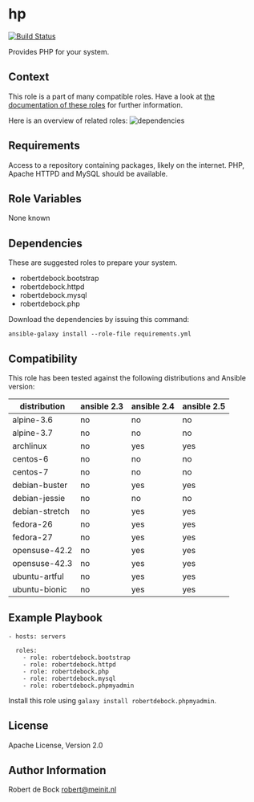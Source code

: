 hp
=========

[![Build Status](https://travis-ci.org/robertdebock/ansible-role-php.svg?branch=master)](https://travis-ci.org/robertdebock/ansible-role-php)

Provides PHP for your system.

Context
--------
This role is a part of many compatible roles. Have a look at [the documentation of these roles](https://robertdebock.nl/) for further information.

Here is an overview of related roles:
![dependencies](https://raw.githubusercontent.com/robertdebock/robertdebock.github.io/artifacts/phpmyadmin.png "Dependency")

Requirements
------------

Access to a repository containing packages, likely on the internet. PHP, Apache HTTPD and MySQL should be available.

Role Variables
--------------

None known

Dependencies
------------

These are suggested roles to prepare your system.

- robertdebock.bootstrap
- robertdebock.httpd
- robertdebock.mysql
- robertdebock.php

Download the dependencies by issuing this command:
```
ansible-galaxy install --role-file requirements.yml
```

Compatibility
-------------

This role has been tested against the following distributions and Ansible version:

|distribution|ansible 2.3|ansible 2.4|ansible 2.5|
|------------|-----------|-----------|-----------|
|alpine-3.6|no|no|no|
|alpine-3.7|no|no|no|
|archlinux|no|yes|yes|
|centos-6|no|no|no|
|centos-7|no|no|no|
|debian-buster|no|yes|yes|
|debian-jessie|no|no|no|
|debian-stretch|no|yes|yes|
|fedora-26|no|yes|yes|
|fedora-27|no|yes|yes|
|opensuse-42.2|no|yes|yes|
|opensuse-42.3|no|yes|yes|
|ubuntu-artful|no|yes|yes|
|ubuntu-bionic|no|yes|yes|

Example Playbook
----------------

```
- hosts: servers

  roles:
    - role: robertdebock.bootstrap
    - role: robertdebock.httpd
    - role: robertdebock.php
    - role: robertdebock.mysql
    - role: robertdebock.phpmyadmin
```

Install this role using `galaxy install robertdebock.phpmyadmin`.

License
-------

Apache License, Version 2.0

Author Information
------------------

Robert de Bock <robert@meinit.nl>
